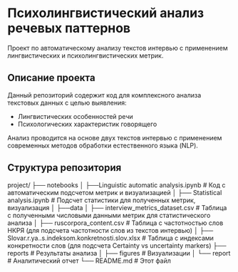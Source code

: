 # Психолингвистический анализ речевых паттернов

Проект по автоматическому анализу текстов интервью с применением лингвистических и психолингвистических метрик.

## Описание проекта

Данный репозиторий содержит код для комплексного анализа текстовых данных с целью выявления:
- Лингвистических особенностей речи
- Психологических характеристик говорящего

Анализ проводится на основе двух текстов интервью с применением современных методов обработки естественного языка (NLP).

## Структура репозитория
project/
├── notebooks
│ ├──Linguistic automatic analysis.ipynb # Код с автоматическим подсчетом метрик и визуализацией
│ ├── Statistical analysis.ipynb # Подсчет статистики для полученных метрик, визуализация
│ ├──data
│ ├── interview_metrics_dataset.csv # Таблица с полученными числовыми данными метрик для статистического анализа
│ ├── ruscorpora_content.csv # Таблица с частотностью слов НКРЯ (для подсчета частотности слов из текстов интервью)
│ ├── Slovar.r.ya..s.indeksom.konkretnosti.slov.xlsx # Таблица с индексами конкретности слов (для подсчета Certainty vs uncertainty markers)
├── reports # Результаты анализа
│ ├── figures # Визуализации
│ └── report # Аналитический отчет
└── README.md # Этот файл
